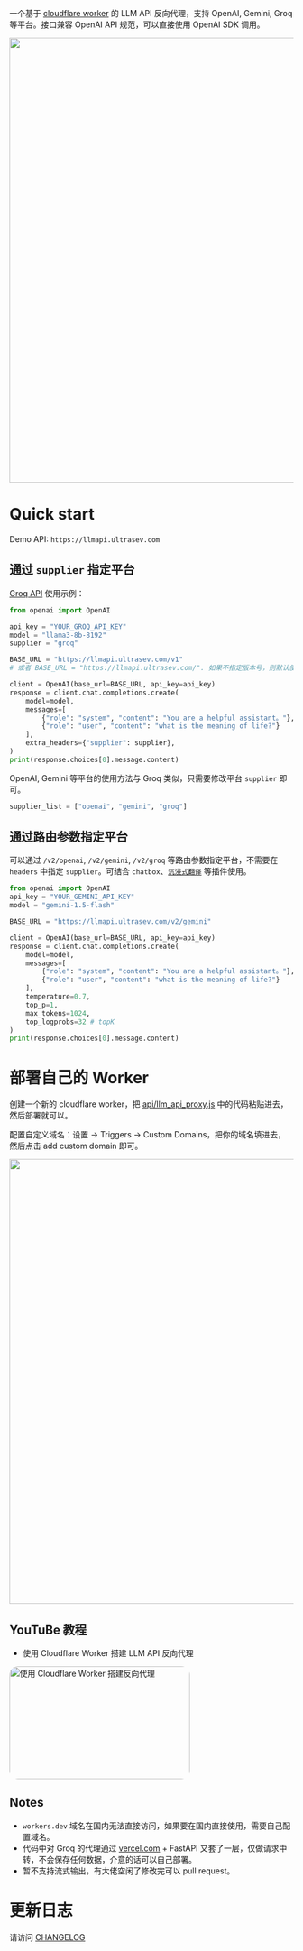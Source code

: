 一个基于 [cloudflare worker](https://workers.cloudflare.com/) 的 LLM API 反向代理，支持 OpenAI, Gemini, Groq 等平台。接口兼容 OpenAI API 规范，可以直接使用 OpenAI SDK 调用。

<img src="https://s3.bmp.ovh/imgs/2024/04/29/055ddd90de65037e.png" width="789">

# Quick start

Demo API: `https://llmapi.ultrasev.com`

## 通过 `supplier` 指定平台

[Groq API](https://console.groq.com/docs/quickstart) 使用示例：

```python
from openai import OpenAI

api_key = "YOUR_GROQ_API_KEY"
model = "llama3-8b-8192"
supplier = "groq"

BASE_URL = "https://llmapi.ultrasev.com/v1"
# 或者 BASE_URL = "https://llmapi.ultrasev.com/". 如果不指定版本号，则默认使用 v1 版本，v1 版本通过 headers 中的 supplier 区分平台。

client = OpenAI(base_url=BASE_URL, api_key=api_key)
response = client.chat.completions.create(
    model=model,
    messages=[
        {"role": "system", "content": "You are a helpful assistant。"},
        {"role": "user", "content": "what is the meaning of life?"}
    ],
    extra_headers={"supplier": supplier},
)
print(response.choices[0].message.content)
```

OpenAI, Gemini 等平台的使用方法与 Groq 类似，只需要修改平台 `supplier` 即可。

```python
supplier_list = ["openai", "gemini", "groq"]
```

## 通过路由参数指定平台

可以通过 `/v2/openai`, `/v2/gemini`, `/v2/groq` 等路由参数指定平台，不需要在 `headers` 中指定 `supplier`。可结合 `chatbox`、[`沉浸式翻译`](https://immersivetranslate.com/en/) 等插件使用。

```python
from openai import OpenAI
api_key = "YOUR_GEMINI_API_KEY"
model = "gemini-1.5-flash"

BASE_URL = "https://llmapi.ultrasev.com/v2/gemini"

client = OpenAI(base_url=BASE_URL, api_key=api_key)
response = client.chat.completions.create(
    model=model,
    messages=[
        {"role": "system", "content": "You are a helpful assistant。"},
        {"role": "user", "content": "what is the meaning of life?"}
    ],
    temperature=0.7,
    top_p=1,
    max_tokens=1024,
    top_logprobs=32 # topK
)
print(response.choices[0].message.content)
```

# 部署自己的 Worker

创建一个新的 cloudflare worker，把 [api/llm_api_proxy.js](./api/llm_api_proxy.js) 中的代码粘贴进去，然后部署就可以。

配置自定义域名：设置 -> Triggers -> Custom Domains，把你的域名填进去，然后点击 add custom domain 即可。

<img src="https://s3.bmp.ovh/imgs/2024/04/29/e64e6a2787183c26.png" width="789">

## YouTuBe 教程

- 使用 Cloudflare Worker 搭建 LLM API 反向代理

<a href="https://www.youtube.com/watch?v=rfn3lBC11Dk">
    <img src="https://img.youtube.com/vi/rfn3lBC11Dk/0.jpg" alt="使用 Cloudflare Worker 搭建反向代理" width="320" height=200 style="border-radius: 15px;">
</a>

## Notes

- `workers.dev` 域名在国内无法直接访问，如果要在国内直接使用，需要自己配置域名。
- 代码中对 Groq 的代理通过 [vercel.com](https://www.vercel.com) + FastAPI 又套了一层，仅做请求中转，不会保存任何数据，介意的话可以自己部署。
- 暂不支持流式输出，有大佬空闲了修改完可以 pull request。

# 更新日志

请访问 [CHANGELOG](CHANGELOG.md)
